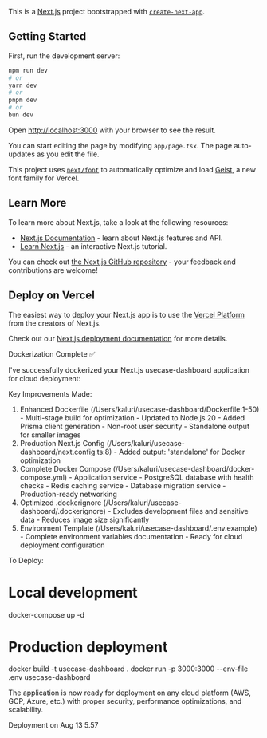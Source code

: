 This is a [Next.js](https://nextjs.org) project bootstrapped with [`create-next-app`](https://nextjs.org/docs/app/api-reference/cli/create-next-app).

## Getting Started


 First, run the development server:

```bash
npm run dev
# or
yarn dev
# or
pnpm dev
# or
bun dev 
```




Open [http://localhost:3000](http://localhost:3000) with your browser to see the result.

You can start editing the page by modifying `app/page.tsx`. The page auto-updates as you edit the file.

This project uses [`next/font`](https://nextjs.org/docs/app/building-your-application/optimizing/fonts) to automatically optimize and load [Geist](https://vercel.com/font), a new font family for Vercel.

## Learn More


To learn more about Next.js, take a look at the following resources:

- [Next.js Documentation](https://nextjs.org/docs) - learn about Next.js features and API.
- [Learn Next.js](https://nextjs.org/learn) - an interactive Next.js tutorial.

You can check out [the Next.js GitHub repository](https://github.com/vercel/next.js) - your feedback and contributions are welcome!

## Deploy on Vercel

The easiest way to deploy your Next.js app is to use the [Vercel Platform](https://vercel.com/new?utm_medium=default-template&filter=next.js&utm_source=create-next-app&utm_campaign=create-next-app-readme) from the creators of Next.js.

Check out our [Next.js deployment documentation](https://nextjs.org/docs/app/building-your-application/deploying) for more details.


Dockerization Complete ✅

  I've successfully dockerized your Next.js usecase-dashboard
  application for cloud deployment:

  Key Improvements Made:

  1. Enhanced Dockerfile
  (/Users/kaluri/usecase-dashboard/Dockerfile:1-50)
    - Multi-stage build for optimization
    - Updated to Node.js 20
    - Added Prisma client generation
    - Non-root user security
    - Standalone output for smaller images
  2. Production Next.js Config
  (/Users/kaluri/usecase-dashboard/next.config.ts:8)
    - Added output: 'standalone' for Docker optimization
  3. Complete Docker Compose
  (/Users/kaluri/usecase-dashboard/docker-compose.yml)
    - Application service
    - PostgreSQL database with health checks
    - Redis caching service
    - Database migration service
    - Production-ready networking
  4. Optimized .dockerignore
  (/Users/kaluri/usecase-dashboard/.dockerignore)
    - Excludes development files and sensitive data
    - Reduces image size significantly
  5. Environment Template
  (/Users/kaluri/usecase-dashboard/.env.example)
    - Complete environment variables documentation
    - Ready for cloud deployment configuration

  To Deploy:

  # Local development
  docker-compose up -d

  # Production deployment
  docker build -t usecase-dashboard .
  docker run -p 3000:3000 --env-file .env usecase-dashboard

  The application is now ready for deployment on any cloud
  platform (AWS, GCP, Azure, etc.) with proper security,
  performance optimizations, and scalability.

Deployment on Aug 13 5.57
